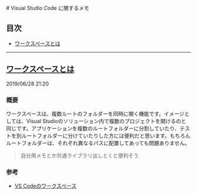 #<span id='top'> Visual Studio Code に関するメモ</span>

## 目次
* [ワークスペースとは](#jump1)

***
## <a id='jump1' href='top'>ワークスペースとは</a>

2019/06/28 21:20

### 概要
ワークスペースは、複数ルートのフォルダーを同時に開く機能です。イメージとしては、Visual Studioのソリューション内で複数のプロジェクトを開けるのと同じです。アプリケーションを複数のルートフォルダーに分割していたり、テストを別ルートフォルダーに分けていたりした方には便利だと思います。もちろんルートフォルダーは、それぞれ異なるパスに配置してあっても問題ありません。

> 自分用メモとか共通ライブラリ出しとくと便利そう

### 参考
* [VS Codeのワークスペース](https://qiita.com/YuichiNukiyama/items/ef16a0219f46ea03a045)